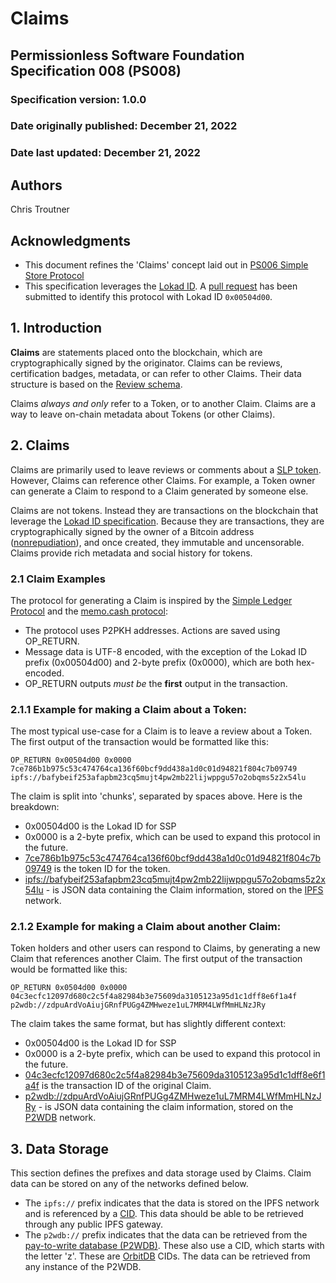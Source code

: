 # Claims

## Permissionless Software Foundation Specification 008 (PS008)

### Specification version: 1.0.0

### Date originally published: December 21, 2022

### Date last updated: December 21, 2022

## Authors

Chris Troutner

## Acknowledgments

- This document refines the 'Claims' concept laid out in [PS006 Simple Store Protocol](./ps006-simple-store-protocol.md)
- This specification leverages the [Lokad ID](https://github.com/bitcoincashorg/bitcoincash.org/blob/master/spec/op_return-prefix-guideline.md). A [pull request](https://github.com/bitcoincashorg/bitcoincash.org/pull/690) has been submitted to identify this protocol with Lokad ID `0x00504d00`.

## 1. Introduction

**Claims** are statements placed onto the blockchain, which are cryptographically signed by the originator. Claims can be reviews, certification badges, metadata, or can refer to other Claims. Their data structure is based on the [Review schema](https://schema.org/Review).

Claims *always and only* refer to a Token, or to another Claim. Claims are a way to leave on-chain metadata about Tokens (or other Claims).

## 2. Claims

Claims are primarily used to leave reviews or comments about a [SLP token](https://github.com/simpleledger/slp-specifications/blob/master/slp-token-type-1.md). However, Claims can reference other Claims. For example, a Token owner can generate a Claim to respond to a Claim generated by someone else.

Claims are not tokens. Instead they are transactions on the blockchain that leverage the [Lokad ID specification](https://github.com/bitcoincashorg/bitcoincash.org/blob/master/spec/op_return-prefix-guideline.md). Because they are transactions, they are cryptographically signed by the owner of a Bitcoin address ([nonrepudiation](https://www.techtarget.com/searchsecurity/definition/nonrepudiation)), and once created, they immutable and uncensorable. Claims provide rich metadata and social history for tokens.

### 2.1 Claim Examples
The protocol for generating a Claim is inspired by the [Simple Ledger Protocol](https://github.com/simpleledger/slp-specifications/blob/master/slp-token-type-1.md) and the [memo.cash protocol](https://memo.cash/protocol):

- The protocol uses P2PKH addresses. Actions are saved using OP_RETURN.
- Message data is UTF-8 encoded, with the exception of the Lokad ID prefix (0x00504d00) and 2-byte prefix (0x0000), which are both hex-encoded.
- OP_RETURN outputs *must be* the **first** output in the transaction.

### 2.1.1 Example for making a Claim about a Token:

The most typical use-case for a Claim is to leave a review about a Token. The first output of the transaction would be formatted like this:

`OP_RETURN 0x00504d00 0x0000 7ce786b1b975c53c474764ca136f60bcf9dd438a1d0c01d94821f804c7b09749 ipfs://bafybeif253afapbm23cq5mujt4pw2mb22lijwppgu57o2obqms5z2x54lu`

The claim is split into 'chunks', separated by spaces above. Here is the breakdown:
- 0x00504d00 is the Lokad ID for SSP
- 0x0000 is a 2-byte prefix, which can be used to expand this protocol in the future.
- [7ce786b1b975c53c474764ca136f60bcf9dd438a1d0c01d94821f804c7b09749](https://token.fullstack.cash/?tokenid=7ce786b1b975c53c474764ca136f60bcf9dd438a1d0c01d94821f804c7b09749) is the token ID for the token.
- [ipfs://bafybeif253afapbm23cq5mujt4pw2mb22lijwppgu57o2obqms5z2x54lu](https://bafybeif253afapbm23cq5mujt4pw2mb22lijwppgu57o2obqms5z2x54lu.ipfs.dweb.link/data.json) - is JSON data containing the Claim information, stored on the [IPFS](https://ipfs.io) network.


### 2.1.2 Example for making a Claim about another Claim:

Token holders and other users can respond to Claims, by generating a new Claim that references another Claim. The first output of the transaction would be formatted like this:

`OP_RETURN 0x0504d00 0x0000 04c3ecfc12097d680c2c5f4a82984b3e75609da3105123a95d1c1dff8e6f1a4f p2wdb://zdpuArdVoAiujGRnfPUGg4ZMHweze1uL7MRM4LWfMmHLNzJRy`

The claim takes the same format, but has slightly different context:
- 0x00504d00 is the Lokad ID for SSP
- 0x0000 is a 2-byte prefix, which can be used to expand this protocol in the future.
- [04c3ecfc12097d680c2c5f4a82984b3e75609da3105123a95d1c1dff8e6f1a4f](https://blockchair.com/bitcoin-cash/transaction/04c3ecfc12097d680c2c5f4a82984b3e75609da3105123a95d1c1dff8e6f1a4f) is the transaction ID of the original Claim.
- [p2wdb://zdpuArdVoAiujGRnfPUGg4ZMHweze1uL7MRM4LWfMmHLNzJRy](https://p2wdb.fullstack.cash/entry/hash/zdpuArdVoAiujGRnfPUGg4ZMHweze1uL7MRM4LWfMmHLNzJRy) - is JSON data containing the claim information, stored on the [P2WDB](https://p2wdb.com) network.

## 3. Data Storage

This section defines the prefixes and data storage used by Claims. Claim data can be stored on any of the networks defined below.

- The `ipfs://` prefix indicates that the data is stored on the IPFS network and is referenced by a [CID](https://docs.ipfs.tech/concepts/content-addressing/). This data should be able to be retrieved through any public IPFS gateway.
- The `p2wdb://` prefix indicates that the data can be retrieved from the [pay-to-write database (P2WDB)](https://p2wdb.com). These also use a CID, which starts with the letter 'z'. These are [OrbitDB](https://github.com/orbitdb/orbit-db) CIDs. The data can be retrieved from any instance of the P2WDB.
